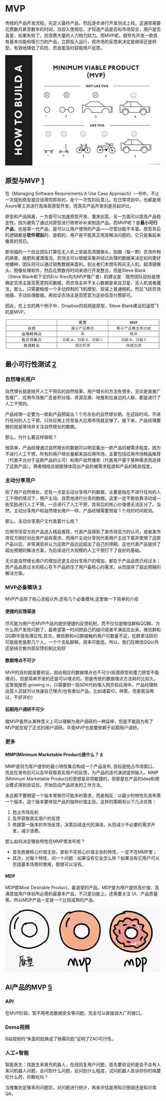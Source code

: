 # MVP

传统的产品开发流程，先定义最终产品，然后逐步进行开发测试上线，这通常需要花费数月甚至数年的时间。当投入使用后，才知道产品是否和市场契合，用户是否喜爱。如果失败了，则浪费大量的人力物力财力。而MVP呢，倡导先开发一款具有基本功能和吸引力的产品，立即投入运行，视市场的反馈来决定是继续还是转型，有效地降低了风险、而且能及时获取用户反馈。

![MVP建造[3]](../img/MVP_build.png)

## 原型与MVP [1]

在《Managing Software Requirements:A Use Case Approach》一书中，不止一次提到原型是应该用完即弃的，是个一次性的玩意儿。在日常项目中，也都是用Axure等工具进行高保真原型开发，而真实产品开发则是另起炉灶。

原型和产品隔离，一方面可以加速原型开发、激发创意，另一方面可以提高产品稳定性，因为避免了通过对原型进行修修补补来制造产品。而MVP呢？是**最小可行产品**，也是第一代产品，是可以让用户使用的产品——尽管功能不丰富。原型背后的逻辑都是**软件模拟**的、是假的、用户是不能真正用其解决问题的，它只是看起来像真的而已。

斯坦福的一个创业团队打算在无人机上安装高清摄像头，拍摄（每一颗）农场作物的病害、施肥和灌溉情况。农场主可以根据采集并经过处理的数据来决定如何更好地播种，团队则可以通过销售数据来盈利。创业者们本想先购买无人机、超清摄像头、图像处理软件，然后花费数月时间来进行开发整合。但是Steve Blank（Steve Blank和下文的Eric Ries均为MVP推广者）的建议是：既然团队目标是想确定农场主是否愿意购买数据，而农场主并不关心数据是来自卫星、无人机或者魔法，那么，只需要租借一个手动控制的飞机模型、安装上普通相机，然后飞跃农场拍摄、手动处理数据，再验证农场主是否愿意为这些信息付费即可。

因此，在上文的两个例子中，Dropbox的视频是原型，Steve Blank建议的遥控飞机是MVP。

![原型和MVP比较](../img/prototype_VS_MVP.png)

## 最小可行性测试 [2]

### 自然增长用户

自然增长就是抛开人工干预后的自然结果。用户增长的方法有很多，无论是直接广告推广、应用市场推广还是积分墙、资源互换、地推和拉身边的人脉，都是进行了人工干预的。

产品经理一定要为一款新产品预留出 1 个月左右的自然增长期，在这段时间，不进行任何的人工干预，只将应用上传至各大应用市场就足够了。接下来，产品经理要做的就是等待并关注自然增长的数据。

那么，为什么要这样做呢？

很简单，产品经理通过自然增长的数据可以明显看出一款产品的被需求程度。因为不进行人工干预，所有的用户增长量都来自应用市场，主要包括应用市场精品推荐（代表平台对于这款产品的认可）和用户自然搜索（代表用户基于某种需求而选择了这款产品）。两者相结合就能够体现出产品的被需求程度和产品的精良程度。

### 主动分享用户

除了用户自然增长，还有一点是主动分享用户的数据，主要是指在不进行任何的人工干预的情况下，用户主动、自愿地进行分享的数据。这里一定不能依靠活动或一些奖励进行人工干预，一旦进行了人工干预，其背后的核心价值便无法区分了。当然，主动分享用户和自然增长用户一样，产品经理需要预留 1 个月的时间观测。

那么，主动分享用户又代表着什么呢？

应用市场官方将产品选入精品推荐，代表产品得到了某市场官方的认可，或者某市场官方刚好对此类产品有需求。而用户主动分享则代表用户主动下载并使用了这款产品以后，非常满意并认为这款产品远远超出了自己的预期。这也代表产品提供了超出预期的解决方案，为后续进行大规模的人工干预打下了良好的基础。

无论是自然增长用户的增加还是主动分享用户的增加，都在于产品品质已经过关；而产品品质过关的核心在于产品抓住了用户最核心的需求，从而提供了超出预期的解决方案。

### MVP必备模块 [3]

MVP产品除了核心流程以外,还有几个必备模块,这里做一下简单的介绍

#### 便捷的反馈渠道

尽可能为用户在MVP产品内提供便捷的反馈机制，而不仅仅是微信群和QQ群。为什么用户发现问题了，最希望第一时间把自己的疑问或者不满反应出来，微信群和QQ群毕竟有滞后性;其次，微信群和αQ群接触的用户可数量不足，在群里活跃的可能就老是那几个人，一个个去私聊嘛，效率可能低。所以，我们在微信QQ以外还是结合套内部反馈机制比较好

#### 数据埋点不可少

MVP的目的就是要验证。因此相应的数据埋点也不可少(纸面原型和墨刀原型不能埋点)。但是简单开发的还是可以埋点的。但是传统的数据埋点方法耗时比较久，这里我推荐 growing io，只需要把一段SDK代码埋入网页和应用中，产品经理和运营人员就可以快速自己埋点(也有类似产品，比如诸葛IO，神策，但是我没用过，不好评价)

#### 前期用户调研不可少

做MVP虽然从某种意义上可以理解为用户调硏的一种延伸，但是不能因为有了MVP就忽视了正式的用户调研。毕竟MVP也是要依赖于前期用户调研。

### 更多

#### MMP(Minimum Marketable Product)是什么？ [4]

MMP是将为客户提供的最小特性集合构成一个产品发布, 目标是抢占市场窗口，而且在发布后可以及早获取真实用户的反馈，为产品的迭代演进提供输入。MMP (Minimum Marketable Product)的思想是非常敏捷的，但那是在产品的Idea和商业模式得到验证后，开始启动产品研发的工作方法。

永远都不要期望一个版本里做尽可能多的需求，而是相反：以最少的特性先发布第一个版本，这个版本要体现产品的独特价值主张。这样的策略有以下几点优势：

1. 抢占市场先机
1. 及早获取真实用户的反馈
1. 依据第一版本的市场反馈，决策后续迭代的演进，从而减少不必要的需求开发，减少浪费。

那么如何决定哪些特性在MMP里发布呢？

- 首先依据核心价值主张，那些不在核心价值主张的特性，一定不在MMP里；
- 其次，对每个特性，问一个问题：如果没有它会怎么样？如果没有它用户可以完成基本场景的使用，那就可以没有。

#### MDP

MDP即Most Desirable Product，最渴望的产品。MDP是为用户提供高价值、高满意度用户体验所必需的最基本产品，不只是功能上，还需要关注 UI、产品质量等。所以MDP产品一定是一个比较成熟的产品。

![MDP](../img/MDP.png)

## AI产品的MVP [5]

### API

在MVP阶段，暂不用考虑数据安全等问题，完全可以直接调大厂的接口。

### Demo视频

B站视频的“朱茵的脸换成了杨幂的脸”证明了ZAO可行性。

### 人工+智能

智能医生：找医生来冒充机器人，在线回复用户问题，首先要验证的是会不会有人来问机器人问题，会问到什么问题，会问到什么程度，试问机器人告诉你你的病要吃什么药，你敢吃吗？

当搜集到足够多的问题后，对问题进行统计，再来评估是用知识图谱还是知识库QA。


[1]: https://www.jianshu.com/p/5b078398f632
[2]: https://www.zhihu.com/pub/reader/119980992/chapter/1284104623666458624
[3]: https://www.yuque.com/wuxinghua/01/uqgdgxs
[4]: http://www.shinescrum.com/news_and_events/mvp
[5]: http://www.woshipm.com/pmd/2817456.html
